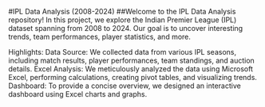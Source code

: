 #IPL Data Analysis (2008-2024)
##Welcome to the IPL Data Analysis repository! In this project, we explore the Indian Premier League (IPL) dataset spanning from 2008 to 2024. Our goal is to uncover interesting trends, team performances, player statistics, and more.

Highlights:
Data Source: We collected data from various IPL seasons, including match results, player performances, team standings, and auction details.
Excel Analysis: We meticulously analyzed the data using Microsoft Excel, performing calculations, creating pivot tables, and visualizing trends.
Dashboard: To provide a concise overview, we designed an interactive dashboard using Excel charts and graphs.
